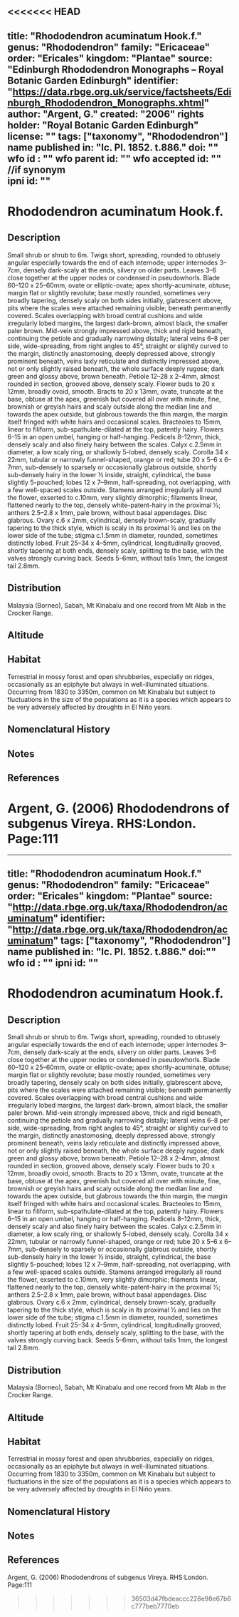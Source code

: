 <<<<<<< HEAD
---
title: "Rhododendron acuminatum Hook.f."
genus: "Rhododendron"
family: "Ericaceae"
order: "Ericales"
kingdom: "Plantae"
source: "Edinburgh Rhododendron Monographs – Royal Botanic Garden Edinburgh"
identifier: "https://data.rbge.org.uk/service/factsheets/Edinburgh_Rhododendron_Monographs.xhtml"
author: "Argent, G."
created: "2006"
rights holder: "Royal Botanic Garden Edinburgh"
license: ""
tags: ["taxonomy", "Rhododendron"]
name published in: "Ic. Pl. 1852. t.886."
doi: ""
wfo id : ""
wfo parent id: ""
wfo accepted id: "" //if synonym                      
ipni id: ""
---

                       

# Rhododendron acuminatum Hook.f.

## Description
Small shrub or shrub to 6m. Twigs short, spreading, rounded to obtusely angular especially towards the end of each internode; upper internodes 3–7cm, densely dark-scaly at the ends, silvery on older parts. Leaves 3–6 close together at the upper nodes or condensed in pseudo­whorls. Blade 60–120 x 25–60mm, ovate or elliptic-ovate; apex shortly-acuminate, obtuse; margin flat or slightly revolute; base mostly rounded, sometimes very broadly tapering, densely scaly on both sides initially, glabres­cent above, pits where the scales were attached remaining visible; beneath permanently covered. Scales overlapping with broad central cushions and wide irregularly lobed margins, the largest dark-brown, almost black, the smaller paler brown. Mid-vein strongly impressed above, thick and rigid beneath, continuing the petiole and gradually narrowing distally; lateral veins 6–8 per side, wide-spreading, from right angles to 45°, straight or slightly curved to the margin, distinctly anastomosing, deeply depressed above, strongly prominent beneath, veins laxly reticulate and distinctly impressed above, not or only slightly raised beneath, the whole surface deeply rugose; dark green and glossy above, brown beneath. Petiole 12–28 x 2–4mm, almost rounded in section, grooved above, densely scaly. Flower buds to 20 x 12mm, broadly ovoid, smooth. Bracts to 20 x 13mm, ovate, truncate at the base, obtuse at the apex, greenish but covered all over with minute, fine, brownish or greyish hairs and scaly outside along the median line and towards the apex outside, but glabrous towards the thin margin, the margin itself fringed with white hairs and occasional scales. Bracteoles to 15mm, linear to filiform, sub-spathulate-dilated at the top, patently hairy. Flowers 6–15 in an open umbel, hanging or half-hanging. Pedicels 8–12mm, thick, densely scaly and also finely hairy between the scales. Calyx c.2.5mm in diameter, a low scaly ring, or shallowly 5-lobed, densely scaly. Corolla 34 x 22mm, tubular or narrowly funnel-shaped, orange or red; tube 20 x 5–6 x 6–7mm, sub-densely to sparsely or occasionally glabrous outside, shortly sub-densely hairy in the lower ½ inside, straight, cylindrical, the base slightly 5-pouched; lobes 12 x 7–9mm, half-spreading, not overlapping, with a few well-spaced scales outside. Stamens arranged irregularly all round the flower, exserted to c.10mm, very slightly dimorphic; filaments linear, flattened nearly to the top, densely white-patent-hairy in the proximal 1⁄3; anthers 2.5–2.8 x 1mm, pale brown, without basal appendages. Disc glabrous. Ovary c.6 x 2mm, cylindrical, densely brown-scaly, gradually tapering to the thick style, which is scaly in its proximal ½ and lies on the lower side of the tube; stigma c.1.5mm in diameter, rounded, sometimes distinctly lobed. Fruit 25–34 x 4–5mm, cylindrical, longitudinally grooved, shortly tapering at both ends, densely scaly, splitting to the base, with the valves strongly curving back. Seeds 5–6mm, without tails 1mm, the longest tail 2.8mm.

## Distribution
Malaysia (Borneo), Sabah, Mt Kinabalu and one record from Mt Alab in the Crocker Range.

## Altitude


## Habitat
Terrestrial in mossy forest and open shrubberies, especially on ridges, occasionally as an epiphyte but always in well-illuminated situations. Occurring from 1830 to 3350m, common on Mt Kinabalu but subject to fluctuations in the size of the populations as it is a species which appears to be very adversely affected by droughts in El Niño years.

## Nomenclatural History

                       
## Notes


## References

Argent, G. (2006) Rhododendrons of subgenus Vireya. RHS:London. Page:111
=======
---
title: "Rhododendron acuminatum Hook.f."
genus: "Rhododendron"
family: "Ericaceae"
order: "Ericales"
kingdom: "Plantae"
source: "http://data.rbge.org.uk/taxa/Rhododendron/acuminatum"
identifier: "http://data.rbge.org.uk/taxa/Rhododendron/acuminatum"
tags: ["taxonomy", "Rhododendron"]
name published in: "Ic. Pl. 1852. t.886."
doi:""
wfo id : ""
ipni id: ""                      
---

# Rhododendron acuminatum Hook.f.

## Description
Small shrub or shrub to 6m. Twigs short, spreading, rounded to obtusely angular especially towards the end of each internode; upper internodes 3–7cm, densely dark-scaly at the ends, silvery on older parts. Leaves 3–6 close together at the upper nodes or condensed in pseudo­whorls. Blade 60–120 x 25–60mm, ovate or elliptic-ovate; apex shortly-acuminate, obtuse; margin flat or slightly revolute; base mostly rounded, sometimes very broadly tapering, densely scaly on both sides initially, glabres­cent above, pits where the scales were attached remaining visible; beneath permanently covered. Scales overlapping with broad central cushions and wide irregularly lobed margins, the largest dark-brown, almost black, the smaller paler brown. Mid-vein strongly impressed above, thick and rigid beneath, continuing the petiole and gradually narrowing distally; lateral veins 6–8 per side, wide-spreading, from right angles to 45°, straight or slightly curved to the margin, distinctly anastomosing, deeply depressed above, strongly prominent beneath, veins laxly reticulate and distinctly impressed above, not or only slightly raised beneath, the whole surface deeply rugose; dark green and glossy above, brown beneath. Petiole 12–28 x 2–4mm, almost rounded in section, grooved above, densely scaly. Flower buds to 20 x 12mm, broadly ovoid, smooth. Bracts to 20 x 13mm, ovate, truncate at the base, obtuse at the apex, greenish but covered all over with minute, fine, brownish or greyish hairs and scaly outside along the median line and towards the apex outside, but glabrous towards the thin margin, the margin itself fringed with white hairs and occasional scales. Bracteoles to 15mm, linear to filiform, sub-spathulate-dilated at the top, patently hairy. Flowers 6–15 in an open umbel, hanging or half-hanging. Pedicels 8–12mm, thick, densely scaly and also finely hairy between the scales. Calyx c.2.5mm in diameter, a low scaly ring, or shallowly 5-lobed, densely scaly. Corolla 34 x 22mm, tubular or narrowly funnel-shaped, orange or red; tube 20 x 5–6 x 6–7mm, sub-densely to sparsely or occasionally glabrous outside, shortly sub-densely hairy in the lower ½ inside, straight, cylindrical, the base slightly 5-pouched; lobes 12 x 7–9mm, half-spreading, not overlapping, with a few well-spaced scales outside. Stamens arranged irregularly all round the flower, exserted to c.10mm, very slightly dimorphic; filaments linear, flattened nearly to the top, densely white-patent-hairy in the proximal 1⁄3; anthers 2.5–2.8 x 1mm, pale brown, without basal appendages. Disc glabrous. Ovary c.6 x 2mm, cylindrical, densely brown-scaly, gradually tapering to the thick style, which is scaly in its proximal ½ and lies on the lower side of the tube; stigma c.1.5mm in diameter, rounded, sometimes distinctly lobed. Fruit 25–34 x 4–5mm, cylindrical, longitudinally grooved, shortly tapering at both ends, densely scaly, splitting to the base, with the valves strongly curving back. Seeds 5–6mm, without tails 1mm, the longest tail 2.8mm.

## Distribution
Malaysia (Borneo), Sabah, Mt Kinabalu and one record from Mt Alab in the Crocker Range.

## Altitude


## Habitat
Terrestrial in mossy forest and open shrubberies, especially on ridges, occasionally as an epiphyte but always in well-illuminated situations. Occurring from 1830 to 3350m, common on Mt Kinabalu but subject to fluctuations in the size of the populations as it is a species which appears to be very adversely affected by droughts in El Niño years.

## Nomenclatural History

                       
## Notes


## References

Argent, G. (2006) Rhododendrons of subgenus Vireya. RHS:London. Page:111
>>>>>>> 36503d47fbdeaccc228e98e67b6c777beb7770eb
